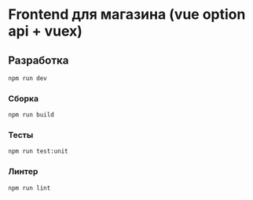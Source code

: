 # Frontend для магазина (vue option api + vuex)

## Разработка

```sh
npm run dev
```

### Сборка

```sh
npm run build
```

### Тесты

```sh
npm run test:unit
```

### Линтер

```sh
npm run lint
```
